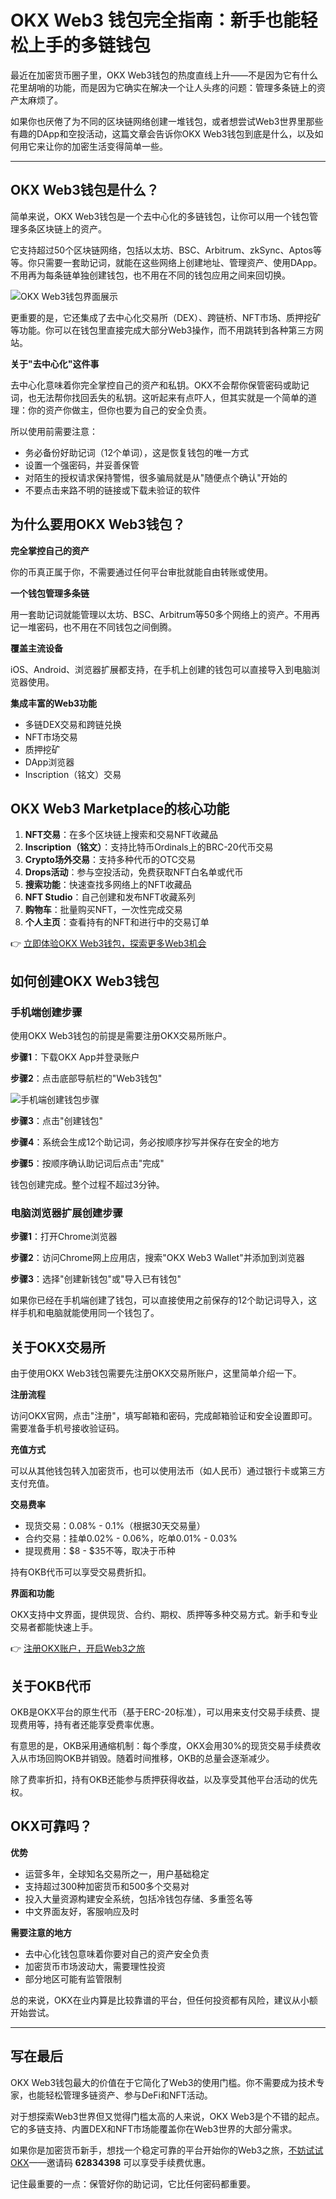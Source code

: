 # OKX Web3 钱包完全指南：新手也能轻松上手的多链钱包

最近在加密货币圈子里，OKX Web3钱包的热度直线上升——不是因为它有什么花里胡哨的功能，而是因为它确实在解决一个让人头疼的问题：管理多条链上的资产太麻烦了。

如果你也厌倦了为不同的区块链网络创建一堆钱包，或者想尝试Web3世界里那些有趣的DApp和空投活动，这篇文章会告诉你OKX Web3钱包到底是什么，以及如何用它来让你的加密生活变得简单一些。

---

## OKX Web3钱包是什么？

简单来说，OKX Web3钱包是一个去中心化的多链钱包，让你可以用一个钱包管理多条区块链上的资产。

它支持超过50个区块链网络，包括以太坊、BSC、Arbitrum、zkSync、Aptos等等。你只需要一套助记词，就能在这些网络上创建地址、管理资产、使用DApp。不用再为每条链单独创建钱包，也不用在不同的钱包应用之间来回切换。

![OKX Web3钱包界面展示](image/18951558908227.webp)

更重要的是，它还集成了去中心化交易所（DEX）、跨链桥、NFT市场、质押挖矿等功能。你可以在钱包里直接完成大部分Web3操作，而不用跳转到各种第三方网站。

**关于"去中心化"这件事**

去中心化意味着你完全掌控自己的资产和私钥。OKX不会帮你保管密码或助记词，也无法帮你找回丢失的私钥。这听起来有点吓人，但其实就是一个简单的道理：你的资产你做主，但你也要为自己的安全负责。

所以使用前需要注意：

- 务必备份好助记词（12个单词），这是恢复钱包的唯一方式
- 设置一个强密码，并妥善保管
- 对陌生的授权请求保持警惕，很多骗局就是从"随便点个确认"开始的
- 不要点击来路不明的链接或下载未验证的软件

## 为什么要用OKX Web3钱包？

**完全掌控自己的资产**

你的币真正属于你，不需要通过任何平台审批就能自由转账或使用。

**一个钱包管理多条链**

用一套助记词就能管理以太坊、BSC、Arbitrum等50多个网络上的资产。不用再记一堆密码，也不用在不同钱包之间倒腾。

**覆盖主流设备**

iOS、Android、浏览器扩展都支持，在手机上创建的钱包可以直接导入到电脑浏览器使用。

**集成丰富的Web3功能**

- 多链DEX交易和跨链兑换
- NFT市场交易
- 质押挖矿
- DApp浏览器
- Inscription（铭文）交易

## OKX Web3 Marketplace的核心功能

1. **NFT交易**：在多个区块链上搜索和交易NFT收藏品
2. **Inscription（铭文）**：支持比特币Ordinals上的BRC-20代币交易
3. **Crypto场外交易**：支持多种代币的OTC交易
4. **Drops活动**：参与空投活动，免费获取NFT白名单或代币
5. **搜索功能**：快速查找多网络上的NFT收藏品
6. **NFT Studio**：自己创建和发布NFT收藏系列
7. **购物车**：批量购买NFT，一次性完成交易
8. **个人主页**：查看持有的NFT和进行中的交易订单

👉 [立即体验OKX Web3钱包，探索更多Web3机会](https://www.okx.com/join/62834398)

## 如何创建OKX Web3钱包

### 手机端创建步骤

使用OKX Web3钱包的前提是需要注册OKX交易所账户。

**步骤1**：下载OKX App并登录账户

**步骤2**：点击底部导航栏的"Web3钱包"

![手机端创建钱包步骤](image/193294306429446.webp)

**步骤3**：点击"创建钱包"



**步骤4**：系统会生成12个助记词，务必按顺序抄写并保存在安全的地方



**步骤5**：按顺序确认助记词后点击"完成"



钱包创建完成。整个过程不超过3分钟。

### 电脑浏览器扩展创建步骤

**步骤1**：打开Chrome浏览器

**步骤2**：访问Chrome网上应用店，搜索"OKX Web3 Wallet"并添加到浏览器



**步骤3**：选择"创建新钱包"或"导入已有钱包"

如果你已经在手机端创建了钱包，可以直接使用之前保存的12个助记词导入，这样手机和电脑就能使用同一个钱包了。

## 关于OKX交易所

由于使用OKX Web3钱包需要先注册OKX交易所账户，这里简单介绍一下。

**注册流程**

访问OKX官网，点击"注册"，填写邮箱和密码，完成邮箱验证和安全设置即可。需要准备手机号接收验证码。

**充值方式**

可以从其他钱包转入加密货币，也可以使用法币（如人民币）通过银行卡或第三方支付充值。

**交易费率**

- 现货交易：0.08% - 0.1%（根据30天交易量）
- 合约交易：挂单0.02% - 0.06%，吃单0.01% - 0.03%
- 提现费用：$8 - $35不等，取决于币种

持有OKB代币可以享受交易费折扣。

**界面和功能**

OKX支持中文界面，提供现货、合约、期权、质押等多种交易方式。新手和专业交易者都能快速上手。

👉 [注册OKX账户，开启Web3之旅](https://www.okx.com/join/62834398)

## 关于OKB代币

OKB是OKX平台的原生代币（基于ERC-20标准），可以用来支付交易手续费、提现费用等，持有者还能享受费率优惠。

有意思的是，OKB采用通缩机制：每个季度，OKX会用30%的现货交易手续费收入从市场回购OKB并销毁。随着时间推移，OKB的总量会逐渐减少。

除了费率折扣，持有OKB还能参与质押获得收益，以及享受其他平台活动的优先权。

## OKX可靠吗？

**优势**

- 运营多年，全球知名交易所之一，用户基础稳定
- 支持超过300种加密货币和500多个交易对
- 投入大量资源构建安全系统，包括冷钱包存储、多重签名等
- 中文界面友好，客服响应及时

**需要注意的地方**

- 去中心化钱包意味着你要对自己的资产安全负责
- 加密货币市场波动大，需要理性投资
- 部分地区可能有监管限制

总的来说，OKX在业内算是比较靠谱的平台，但任何投资都有风险，建议从小额开始尝试。

---

## 写在最后

OKX Web3钱包最大的价值在于它简化了Web3的使用门槛。你不需要成为技术专家，也能轻松管理多链资产、参与DeFi和NFT活动。

对于想探索Web3世界但又觉得门槛太高的人来说，OKX Web3是个不错的起点。它的多链支持、内置DEX和NFT市场能覆盖你在Web3世界的大部分需求。

如果你是加密货币新手，想找一个稳定可靠的平台开始你的Web3之旅，[不妨试试OKX](https://www.okx.com/join/62834398)——邀请码 **62834398** 可以享受手续费优惠。

记住最重要的一点：保管好你的助记词，它比任何密码都重要。
